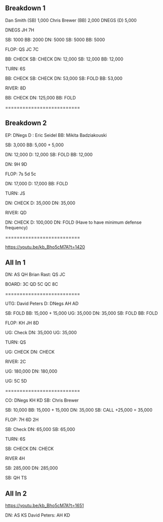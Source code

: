 ## Breakdown 1

Dan Smith (SB) 1,000
Chris Brewer (BB) 2,000
DNEGS (D) 5,000

DNEGS JH 7H

SB: 1000
BB: 2000
DN:  5000
SB: 5000
BB: 5000

FLOP: QS JC 7C

BB: CHECK
SB: CHECK
DN: 12,000
SB: 12,000
BB: 12,000

TURN: 6S

BB: CHECK
SB: CHECK
DN: 53,000
SB: FOLD
BB: 53,000

RIVER: 8D

BB: CHECK
DN: 125,000
BB: FOLD

==========================

## Breakdown 2

EP: DNegs
D : Eric Seidel
BB: Mikita Badziakouski

SB: 3,000
BB: 5,000 + 5,000

DN: 12,000
D:  12,000
SB: FOLD
BB: 12,000


DN: 9H 9D

FLOP: 7s 5d 5c

DN: 17,000
D:  17,000
BB: FOLD

TURN: JS

DN: CHECK
D:  35,000
DN: 35,000

RIVER: QD

DN: CHECK
D:  100,000
DN: FOLD (Have to have minimum defense frequency)

==========================

https://youtu.be/kb_Bho5cM7A?t=1420

## All In 1

DN: AS QH
Brian Rast: QS JC

BOARD: 3C QD 5C QC 8C

==========================

UTG: David Peters
D: DNegs AH AD

SB: FOLD
BB: 15,000 + 15,000
UG: 35,000
DN: 35,000
SB: FOLD
BB: FOLD

FLOP: KH JH 8D

UG: Check
DN: 35,000
UG: 35,000

TURN: QS

UG: CHECK
DN: CHECK

RIVER: 2C

UG: 180,000
DN: 180,000

UG: 5C 5D

==========================

CO: DNegs KH KD
SB: Chris Brewer

SB: 10,000
BB: 15,000 + 15,000
DN: 35,000
SB: CALL +25,000 = 35,000

FLOP: 7H 6D 2H

SB: Check
DN: 65,000
SB: 65,000

TURN: 6S

SB: CHECK
DN: CHECK

RIVER 4H

SB: 285,000
DN: 285,000

SB: QH TS

## All In 2

https://youtu.be/kb_Bho5cM7A?t=1651

DN: AS KS
David Peters: AH KD

